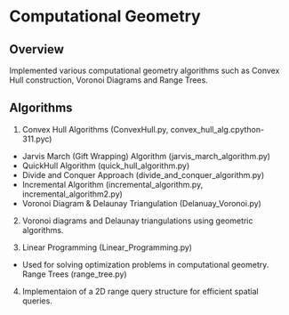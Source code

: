 # Computational Geometry

## Overview 

Implemented various computational geometry algorithms such as Convex Hull construction, Voronoi Diagrams and Range Trees.

## Algorithms 

1. Convex Hull Algorithms (ConvexHull.py, convex_hull_alg.cpython-311.pyc)

  * Jarvis March (Gift Wrapping) Algorithm (jarvis_march_algorithm.py)
  * QuickHull Algorithm (quick_hull_algorithm.py)
  * Divide and Conquer Approach (divide_and_conquer_algorithm.py)
  * Incremental Algorithm (incremental_algorithm.py, incremental_algorithm2.py)
  * Voronoi Diagram & Delaunay Triangulation (Delanuay_Voronoi.py)

2.  Voronoi diagrams and Delaunay triangulations using geometric algorithms.

3. Linear Programming (Linear_Programming.py)
  * Used for solving optimization problems in computational geometry.
    Range Trees (range_tree.py)

4. Implementaion of a 2D range query structure for efficient spatial queries.
